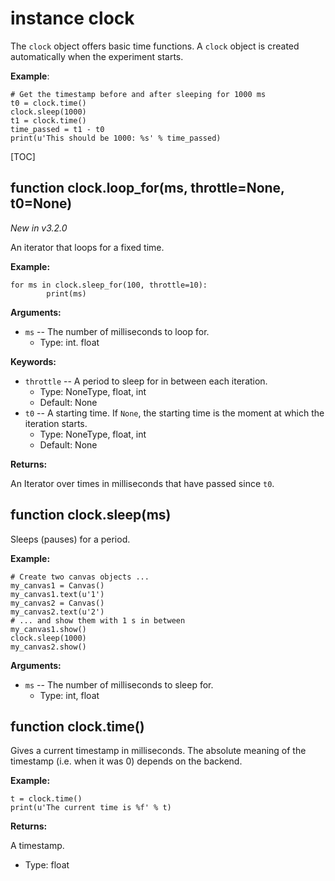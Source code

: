 <div class="ClassDoc YAMLDoc" id="clock" markdown="1">

# instance __clock__

The `clock` object offers basic time functions. A `clock` object is
created automatically when the experiment starts.

__Example__:

~~~ .python
# Get the timestamp before and after sleeping for 1000 ms
t0 = clock.time()
clock.sleep(1000)
t1 = clock.time()
time_passed = t1 - t0
print(u'This should be 1000: %s' % time_passed)
~~~

[TOC]

<div class="FunctionDoc YAMLDoc" id="clock-loop_for" markdown="1">

## function __clock\.loop\_for__\(ms, throttle=None, t0=None\)

*New in v3.2.0*

An iterator that loops for a fixed time.

__Example:__

~~~ .python
for ms in clock.sleep_for(100, throttle=10):
        print(ms)
~~~

__Arguments:__

- `ms` -- The number of milliseconds to loop for.
	- Type: int. float

__Keywords:__

- `throttle` -- A period to sleep for in between each iteration.
	- Type: NoneType, float, int
	- Default: None
- `t0` -- A starting time. If `None`, the starting time is the moment at which the iteration starts.
	- Type: NoneType, float, int
	- Default: None

__Returns:__

An Iterator over times in milliseconds that have passed since `t0`.

</div>

<div class="FunctionDoc YAMLDoc" id="clock-sleep" markdown="1">

## function __clock\.sleep__\(ms\)

Sleeps (pauses) for a period.

__Example:__

~~~ .python
# Create two canvas objects ...
my_canvas1 = Canvas()
my_canvas1.text(u'1')
my_canvas2 = Canvas()
my_canvas2.text(u'2')
# ... and show them with 1 s in between
my_canvas1.show()
clock.sleep(1000)
my_canvas2.show()
~~~

__Arguments:__

- `ms` -- The number of milliseconds to sleep for.
	- Type: int, float

</div>

<div class="FunctionDoc YAMLDoc" id="clock-time" markdown="1">

## function __clock\.time__\(\)

Gives a current timestamp in milliseconds. The absolute meaning of the timestamp (i.e. when it was 0) depends on the backend.

__Example:__

~~~ .python
t = clock.time()
print(u'The current time is %f' % t)
~~~

__Returns:__

A timestamp.

- Type: float

</div>

</div>

